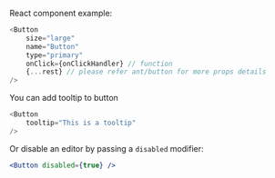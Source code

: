 React component example:

```js static
<Button
    size="large"
    name="Button"
    type="primary"
    onClick={onClickHandler} // function
    {...rest} // please refer ant/button for more props details
/>
```

You can add tooltip to button

```js static
<Button
    tooltip="This is a tooltip"
/>
```

Or disable an editor by passing a `disabled` modifier:

```jsx static
<Button disabled={true} />
```

